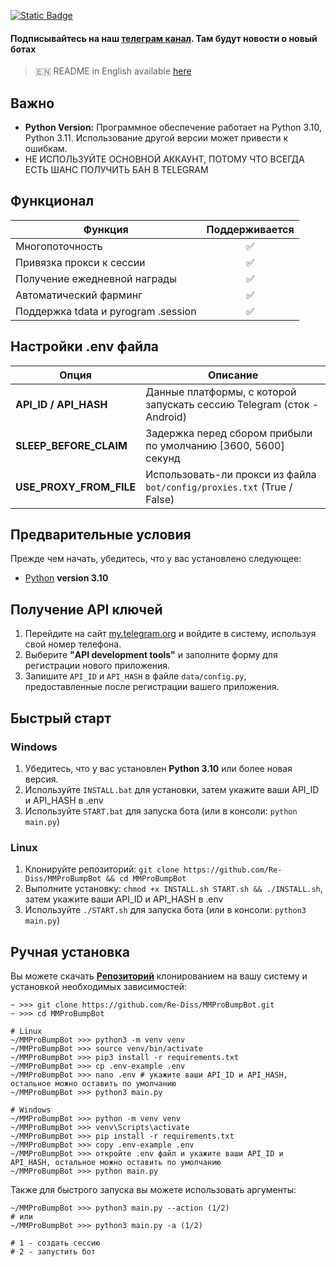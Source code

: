 [![Static Badge](https://img.shields.io/badge/Telegram-Bot%20Link-Link?style=for-the-badge&logo=Telegram&logoColor=white&logoSize=auto&color=blue)](https://t.me/MMproBump_bot?start=ref_6597427426)

#### Подписывайтесь на наш [телеграм канал](https://t.me/scriptron). Там будут новости о новый ботах
> 🇪🇳 README in English available [here](README-EN.md)
## Важно

- **Python Version:** Программное обеспечение работает на Python 3.10, Python 3.11. Использование другой версии может привести к ошибкам.
- НЕ ИСПОЛЬЗУЙТЕ ОСНОВНОЙ АККАУНТ, ПОТОМУ ЧТО ВСЕГДА ЕСТЬ ШАНС ПОЛУЧИТЬ БАН В TELEGRAM

## Функционал
| Функция                                                        | Поддерживается  |
|----------------------------------------------------------------|:---------------:|
| Многопоточность                                                |        ✅       |
| Привязка прокси к сессии                                       |        ✅       |
| Получение ежедневной награды                                   |        ✅       |
| Автоматический фарминг                                         |        ✅       |
| Поддержка tdata и pyrogram .session                            |        ✅       |

## Настройки .env файла
| Опция                   | Описание                                                                |
|-------------------------|-------------------------------------------------------------------------|
| **API_ID / API_HASH**   | Данные платформы, с которой запускать сессию Telegram (сток - Android)  |
| **SLEEP_BEFORE_CLAIM** | Задержка перед сбором прибыли по умолчанию [3600, 5600] секунд          |
| **USE_PROXY_FROM_FILE** | Использовать-ли прокси из файла `bot/config/proxies.txt` (True / False) |

## Предварительные условия
Прежде чем начать, убедитесь, что у вас установлено следующее:
- [Python](https://www.python.org/downloads/) **version 3.10**

## Получение API ключей
1. Перейдите на сайт [my.telegram.org](https://my.telegram.org) и войдите в систему, используя свой номер телефона.
2. Выберите **"API development tools"** и заполните форму для регистрации нового приложения.
3. Запишите `API_ID` и `API_HASH` в файле `data/config.py`, предоставленные после регистрации вашего приложения.


## Быстрый старт
### Windows
1. Убедитесь, что у вас установлен **Python 3.10** или более новая версия.
2. Используйте `INSTALL.bat` для установки, затем укажите ваши API_ID и API_HASH в .env
3. Используйте `START.bat` для запуска бота (или в консоли: `python main.py`)

### Linux
1. Клонируйте репозиторий: `git clone https://github.com/Re-Diss/MMProBumpBot && cd MMProBumpBot`
2. Выполните установку: `chmod +x INSTALL.sh START.sh && ./INSTALL.sh`, затем укажите ваши API_ID и API_HASH в .env
3. Используйте `./START.sh` для запуска бота (или в консоли: `python3 main.py`)

## Ручная установка
Вы можете скачать [**Репозиторий**](https://github.com/Re-Diss/MMProBumpBot) клонированием на вашу систему и установкой необходимых зависимостей:
```shell
~ >>> git clone https://github.com/Re-Diss/MMProBumpBot.git
~ >>> cd MMProBumpBot

# Linux
~/MMProBumpBot >>> python3 -m venv venv
~/MMProBumpBot >>> source venv/bin/activate
~/MMProBumpBot >>> pip3 install -r requirements.txt
~/MMProBumpBot >>> cp .env-example .env
~/MMProBumpBot >>> nano .env # укажите ваши API_ID и API_HASH, остальное можно оставить по умолчанию
~/MMProBumpBot >>> python3 main.py

# Windows 
~/MMProBumpBot >>> python -m venv venv
~/MMProBumpBot >>> venv\Scripts\activate
~/MMProBumpBot >>> pip install -r requirements.txt
~/MMProBumpBot >>> copy .env-example .env
~/MMProBumpBot >>> откройте .env файл и укажите ваши API_ID и API_HASH, остальное можно оставить по умолчанию
~/MMProBumpBot >>> python main.py
```

Также для быстрого запуска вы можете использовать аргументы:
```shell
~/MMProBumpBot >>> python3 main.py --action (1/2)
# или
~/MMProBumpBot >>> python3 main.py -a (1/2)

# 1 - создать сессию
# 2 - запустить бот
```
